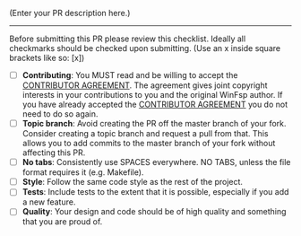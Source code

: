 (Enter your PR description here.)

----

Before submitting this PR please review this checklist. Ideally all checkmarks should be checked upon submitting. (Use an x inside square brackets like so: [x])

- [ ] **Contributing**: You MUST read and be willing to accept the [CONTRIBUTOR AGREEMENT](https://github.com/winfsp/winfsp/blob/master/Contributors.asciidoc). The agreement gives joint copyright interests in your contributions to you and the original WinFsp author. If you have already accepted the [CONTRIBUTOR AGREEMENT](https://github.com/winfsp/winfsp/blob/master/Contributors.asciidoc) you do not need to do so again.
- [ ] **Topic branch**: Avoid creating the PR off the master branch of your fork. Consider creating a topic branch and request a pull from that. This allows you to add commits to the master branch of your fork without affecting this PR.
- [ ] **No tabs**: Consistently use SPACES everywhere. NO TABS, unless the file format requires it (e.g. Makefile).
- [ ] **Style**: Follow the same code style as the rest of the project.
- [ ] **Tests**: Include tests to the extent that it is possible, especially if you add a new feature.
- [ ] **Quality**: Your design and code should be of high quality and something that you are proud of.

